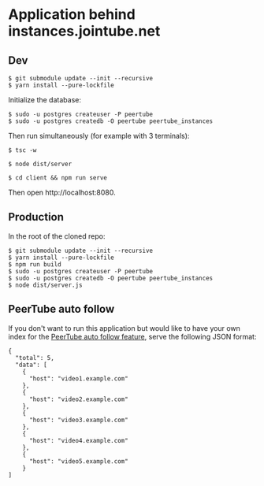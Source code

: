 # Application behind instances.jointube.net

## Dev

```terminal
$ git submodule update --init --recursive
$ yarn install --pure-lockfile
```

Initialize the database:

```terminal
$ sudo -u postgres createuser -P peertube
$ sudo -u postgres createdb -O peertube peertube_instances
```

Then run simultaneously (for example with 3 terminals):

```terminal
$ tsc -w
```

```terminal
$ node dist/server
```

```terminal
$ cd client && npm run serve
```

Then open http://localhost:8080.

## Production

In the root of the cloned repo:

```terminal
$ git submodule update --init --recursive
$ yarn install --pure-lockfile
$ npm run build
$ sudo -u postgres createuser -P peertube
$ sudo -u postgres createdb -O peertube peertube_instances
$ node dist/server.js
```

## PeerTube auto follow

If you don't want to run this application but would like to have your own index for the [PeerTube auto follow feature](https://docs.joinpeertube.org/#/admin-following-instances?id=automatically-follow-other-instances), serve the following JSON format:

```
{
  "total": 5,
  "data": [
    {
      "host": "video1.example.com"
    },
    {
      "host": "video2.example.com"
    },
    {
      "host": "video3.example.com"
    },
    {
      "host": "video4.example.com"
    },
    {
      "host": "video5.example.com"
    }
]
```
